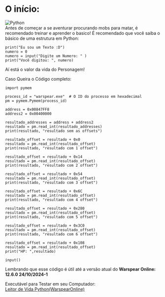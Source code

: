 

# O início:
![Python](https://img.shields.io/badge/python-3670A0?style=for-the-badge&logo=python&logoColor=ffdd54)
<br>Antes de começar a se aventurar procurando mobs para matar, é recomendado treinar e aprender o basico!
É recomendado que você saiba o básico de uma estrutura em Python:
    
    print("Eu sou um Texto :D")
    numero = 0
    numero = input("Digite um Numero: " )
    print("Você digitou: ", numero)

Aí está o valor da vida do Personagem!

Caso Queira o Código completo:

    import pymem
    
    process_id = "warspear.exe"  # O ID do processo em hexadecimal
    pm = pymem.Pymem(process_id)
    
    address = 0x00847FF8
    address2 = 0x00400000
    
    resultado_addresses = address + address2
    resultado = pm.read_int(resultado_addresses)
    print(resultado, "resultado sem as offsets")
    
    resultado_offset = resultado + 0x0
    resultado = pm.read_int(resultado_offset)
    print(resultado, "resultado com 1 offset")
    
    resultado_offset = resultado + 0x14
    resultado = pm.read_int(resultado_offset)
    print(resultado, "resultado com 2 offset")
    
    resultado_offset = resultado + 0x54
    resultado = pm.read_int(resultado_offset)
    print(resultado, "resultado com 3 offset")
    
    resultado_offset = resultado + 0x6C
    resultado = pm.read_int(resultado_offset)
    print(resultado, "resultado com 4 offset")
    
    resultado_offset = resultado + 0x280
    resultado = pm.read_int(resultado_offset)
    print(resultado, "resultado com 5 offset")
    
    resultado_offset = resultado + 0x3C0
    resultado = pm.read_int(resultado_offset)
    print(resultado, "resultado com 6 offset")
    
    resultado_offset = resultado + 0x108
    resultado = pm.read_int(resultado_offset)
    print("HP: ",resultado)
    
    input()

Lembrando que esse código é útil até a versão atual do 
**Warspear Online: 12.6.0 24/10/2024-1**

Executável para Testar em seu Computador:
<br>
[Leitor de Vida Python(WarspearOnline)](https://github.com/AndroxPlay/Warspear_Online_Hack_Bot/blob/02a4a13bebef5e4b22673946378a48180c861717/Warspear%20Leitor%20de%20Vida%20em%20Python/Leitor%20de%20Vida%20Python(WarspearOnline).exe)
